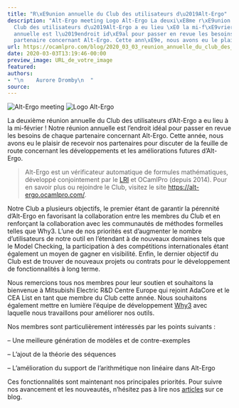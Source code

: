 ```yaml
---
title: "R\xE9union annuelle du Club des utilisateurs d\u2019Alt-Ergo"
description: "Alt-Ergo meeting Logo Alt-Ergo La deuxi\xE8me r\xE9union annuelle du
  Club des utilisateurs d\u2019Alt-Ergo a eu lieu \xE0 la mi-f\xE9vrier ! Notre r\xE9union
  annuelle est l\u2019endroit id\xE9al pour passer en revue les besoins de chaque
  partenaire concernant Alt-Ergo. Cette ann\xE9e, nous avons eu le plaisir de recevo..."
url: https://ocamlpro.com/blog/2020_03_03_reunion_annuelle_du_club_des_utilisateurs_dalt_ergo
date: 2020-03-03T13:19:46-00:00
preview_image: URL_de_votre_image
featured:
authors:
- "\n    Aurore Dromby\n  "
source:
---
```


<p><img src="https://ocamlpro.com/blog/assets/img/altergo-meeting.jpeg" alt="Alt-Ergo meeting"/>
<img src="https://ocamlpro.com/assets/img/logo_altergo.png" alt="Logo Alt-Ergo"/></p>
<p>La deuxi&egrave;me r&eacute;union annuelle du Club des utilisateurs d&rsquo;Alt-Ergo a eu lieu &agrave; la mi-f&eacute;vrier ! Notre r&eacute;union annuelle est l&rsquo;endroit id&eacute;al pour passer en revue les besoins de chaque partenaire concernant Alt-Ergo. Cette ann&eacute;e, nous avons eu le plaisir de recevoir nos partenaires pour discuter de la feuille de route concernant les d&eacute;veloppements et les am&eacute;liorations futures d&rsquo;Alt-Ergo.</p>
<blockquote>
<p>Alt-Ergo est un v&eacute;rificateur automatique de formules math&eacute;matiques, d&eacute;velopp&eacute; conjointement par le <a href="https://www.lri.fr/">LRI</a> et OCamlPro (depuis 2014). Pour en savoir plus ou rejoindre le Club, visitez le site <a href="https://alt-ergo.ocamlpro.com">https://alt-ergo.ocamlpro.com/</a>.</p>
</blockquote>
<p>Notre Club a plusieurs objectifs, le premier &eacute;tant de garantir la p&eacute;rennit&eacute; d&rsquo;Alt-Ergo en favorisant la collaboration entre les membres du Club et en renfor&ccedil;ant la collaboration avec les communaut&eacute;s de m&eacute;thodes formelles telles que Why3. L&rsquo;une de nos priorit&eacute;s est d&rsquo;augmenter le nombre d&rsquo;utilisateurs de notre outil en l&rsquo;&eacute;tendant &agrave; de nouveaux domaines tels que le Model Checking, la participation &agrave; des comp&eacute;titions internationales &eacute;tant &eacute;galement un moyen de gagner en visibilit&eacute;. Enfin, le dernier objectif du Club est de trouver de nouveaux projets ou contrats pour le d&eacute;veloppement de fonctionnalit&eacute;s &agrave; long terme.</p>
<p>Nous remercions tous nos membres pour leur soutien et souhaitons la bienvenue &agrave; Mitsubishi Electric R&amp;D Centre Europe qui rejoint AdaCore et le CEA List en tant que membre du Club cette ann&eacute;e. Nous souhaitons &eacute;galement mettre en lumi&egrave;re l&rsquo;&eacute;quipe de d&eacute;veloppement <a href="http://why3.lri.fr/">Why3</a> avec laquelle nous travaillons pour am&eacute;liorer nos outils.</p>
<p>Nos membres sont particuli&egrave;rement int&eacute;ress&eacute;s par les points suivants :</p>
<p>&ndash; Une meilleure g&eacute;n&eacute;ration de mod&egrave;les et de contre-exemples</p>
<p>&ndash; L&rsquo;ajout de la th&eacute;orie des s&eacute;quences</p>
<p>&ndash; L&rsquo;am&eacute;lioration du support de l&rsquo;arithm&eacute;tique non lin&eacute;aire dans Alt-Ergo</p>
<p>Ces fonctionnalit&eacute;s sont maintenant nos principales priorit&eacute;s. Pour suivre nos avancement et les nouveaut&eacute;s, n&rsquo;h&eacute;sitez pas &agrave; lire nos <a href="https://ocamlpro.com/blog/category/formal_methods">articles</a> sur ce blog.</p>

